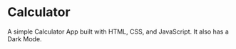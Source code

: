 # Calculator

A simple Calculator App built with HTML, CSS, and JavaScript. It also has a Dark Mode.